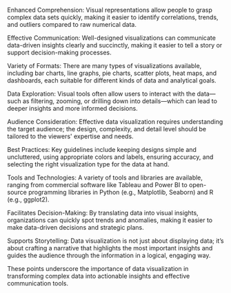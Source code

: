 
Enhanced Comprehension:
Visual representations allow people to grasp complex data sets quickly, making it easier to identify correlations, trends, and outliers compared to raw numerical data.

Effective Communication:
Well-designed visualizations can communicate data-driven insights clearly and succinctly, making it easier to tell a story or support decision-making processes.

Variety of Formats:
There are many types of visualizations available, including bar charts, line graphs, pie charts, scatter plots, heat maps, and dashboards, each suitable for different kinds of data and analytical goals.

Data Exploration:
Visual tools often allow users to interact with the data—such as filtering, zooming, or drilling down into details—which can lead to deeper insights and more informed decisions.

Audience Consideration:
Effective data visualization requires understanding the target audience; the design, complexity, and detail level should be tailored to the viewers' expertise and needs.

Best Practices:
Key guidelines include keeping designs simple and uncluttered, using appropriate colors and labels, ensuring accuracy, and selecting the right visualization type for the data at hand.

Tools and Technologies:
A variety of tools and libraries are available, ranging from commercial software like Tableau and Power BI to open-source programming libraries in Python (e.g., Matplotlib, Seaborn) and R (e.g., ggplot2).

Facilitates Decision-Making:
By translating data into visual insights, organizations can quickly spot trends and anomalies, making it easier to make data-driven decisions and strategic plans.

Supports Storytelling:
Data visualization is not just about displaying data; it’s about crafting a narrative that highlights the most important insights and guides the audience through the information in a logical, engaging way.


These points underscore the importance of data visualization in transforming complex data into actionable insights and effective communication tools.


